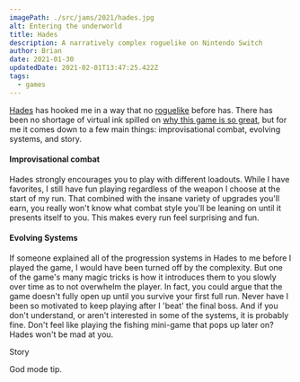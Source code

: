 ```yaml
---
imagePath: ./src/jams/2021/hades.jpg
alt: Entering the underworld
title: Hades
description: A narratively complex roguelike on Nintendo Switch
author: Brian
date: 2021-01-30
updatedDate: 2021-02-01T13:47:25.422Z
tags:
  - games
---
```

[Hades](https://www.supergiantgames.com/games/hades/) has hooked me in a way that no [roguelike](https://en.wikipedia.org/wiki/Roguelike#:~:text=Roguelike%20(or%20rogue%2Dlike),death%20of%20the%20player%20character.) before has. There has been no shortage of virtual ink spilled on [why this game is so great](https://www.polygon.com/22167819/hades-game-of-the-year-2020), but for me it comes down to a few main things: improvisational combat, evolving systems, and story.

#### Improvisational combat

Hades strongly encourages you to play with different loadouts. While I have favorites, I still have fun playing regardless of the weapon I choose at the start of my run. That combined with the insane variety of upgrades you'll earn, you really won't know what combat style you'll be leaning on until it presents itself to you. This makes every run feel surprising and fun.

#### Evolving Systems

If someone explained all of the progression systems in Hades to me before I played the game, I would have been turned off by the complexity. But one of the game's many magic tricks is how it introduces them to you slowly over time as to not overwhelm the player. In fact, you could argue that the game doesn't fully open up until you survive your first full run. Never have I been so motivated to keep playing after I 'beat' the final boss. And if you don't understand, or aren't interested in some of the systems, it is probably fine. Don't feel like playing the fishing mini-game that pops up later on? Hades won't be mad at you.

Story

God mode tip.